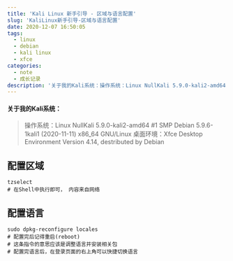 ```yaml
---
title: 'Kali Linux 新手引导 - 区域与语言配置'
slug: 'KaliLinux新手引导-区域与语言配置'
date: 2020-12-07 16:50:05
tags:
  - linux
  - debian
  - kali linux
  - xfce
categories:
  - note
  - 成长记录
description: '关于我的Kali系统：操作系统：Linux NullKali 5.9.0-kali2-amd64 #1 SMP Debian 5.9.6-1kali1 (2020-11-11) x86_64 GNU/Linux桌面环境：Xfce Desktop Environment Version 4.14, destributed by Debian配置区域tzselect# 在Shell中执行即可， 内容来自网络配置语言sudo dpkg-reconfigure locales# 配置完后记得重'
---
```


#### 关于我的Kali系统：

> 操作系统：Linux NullKali 5.9.0-kali2-amd64 #1 SMP Debian 5.9.6-1kali1 (2020-11-11) x86_64 GNU/Linux
> 桌面环境：Xfce Desktop Environment Version 4.14, destributed by Debian

## 配置区域

```shell
tzselect
# 在Shell中执行即可， 内容来自网络
```

## 配置语言

```shell
sudo dpkg-reconfigure locales
# 配置完后记得重启(reboot)
# 这条指令的意思应该是调整语言并安装相关包
# 配置完语言后，在登录页面的右上角可以快捷切换语言
```
